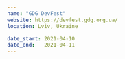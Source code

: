 ```yaml
---
name: "GDG DevFest"
website: https://devfest.gdg.org.ua/
location: Lviv, Ukraine

date_start: 2021-04-10
date_end:   2021-04-11
---
```


